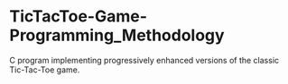 # TicTacToe-Game-Programming_Methodology
C program implementing progressively enhanced versions of the classic Tic-Tac-Toe game.
